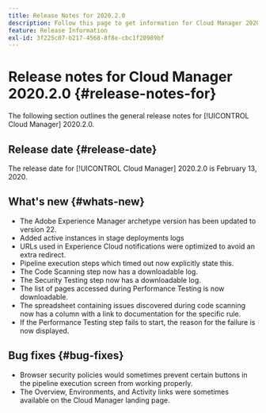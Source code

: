 ```yaml
---
title: Release Notes for 2020.2.0
description: Follow this page to get information for Cloud Manager 2020.2.0
feature: Release Information
exl-id: 3f225c07-b217-4568-8f8e-cbc1f20989bf
---
```

# Release notes for Cloud Manager 2020.2.0 {#release-notes-for}

The following section outlines the general release notes for [!UICONTROL Cloud Manager] 2020.2.0.

## Release date {#release-date}

The release date for [!UICONTROL Cloud Manager] 2020.2.0 is February 13, 2020.

## What's new {#whats-new}

* The Adobe Experience Manager archetype version has been updated to version 22.
* Added active instances in stage deployments logs
* URLs used in Experience Cloud notifications were optimized to avoid an extra redirect.
* Pipeline execution steps which timed out now explicitly state this.
* The Code Scanning step now has a downloadable log.
* The Security Testing step now has a downloadable log.
* The list of pages accessed during Performance Testing is now downloadable.
* The spreadsheet containing issues discovered during code scanning now has a column with a link to documentation for the specific rule.
* If the Performance Testing step fails to start, the reason for the failure is now displayed.

## Bug fixes {#bug-fixes}

* Browser security policies would sometimes prevent certain buttons in the pipeline execution screen from working properly.
* The Overview, Environments, and Activity links were sometimes available on the Cloud Manager landing page.
